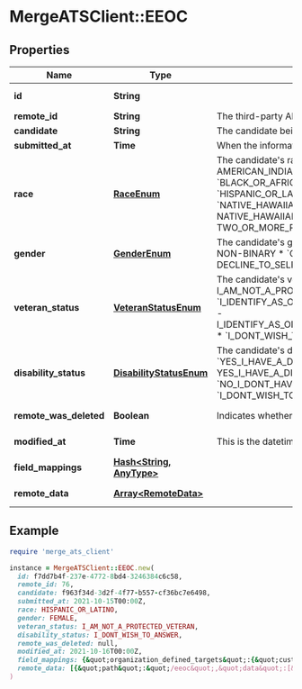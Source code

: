 # MergeATSClient::EEOC

## Properties

| Name | Type | Description | Notes |
| ---- | ---- | ----------- | ----- |
| **id** | **String** |  | [optional][readonly] |
| **remote_id** | **String** | The third-party API ID of the matching object. | [optional] |
| **candidate** | **String** | The candidate being represented. | [optional] |
| **submitted_at** | **Time** | When the information was submitted. | [optional] |
| **race** | [**RaceEnum**](RaceEnum.md) | The candidate&#39;s race.  * &#x60;AMERICAN_INDIAN_OR_ALASKAN_NATIVE&#x60; - AMERICAN_INDIAN_OR_ALASKAN_NATIVE * &#x60;ASIAN&#x60; - ASIAN * &#x60;BLACK_OR_AFRICAN_AMERICAN&#x60; - BLACK_OR_AFRICAN_AMERICAN * &#x60;HISPANIC_OR_LATINO&#x60; - HISPANIC_OR_LATINO * &#x60;WHITE&#x60; - WHITE * &#x60;NATIVE_HAWAIIAN_OR_OTHER_PACIFIC_ISLANDER&#x60; - NATIVE_HAWAIIAN_OR_OTHER_PACIFIC_ISLANDER * &#x60;TWO_OR_MORE_RACES&#x60; - TWO_OR_MORE_RACES * &#x60;DECLINE_TO_SELF_IDENTIFY&#x60; - DECLINE_TO_SELF_IDENTIFY | [optional] |
| **gender** | [**GenderEnum**](GenderEnum.md) | The candidate&#39;s gender.  * &#x60;MALE&#x60; - MALE * &#x60;FEMALE&#x60; - FEMALE * &#x60;NON-BINARY&#x60; - NON-BINARY * &#x60;OTHER&#x60; - OTHER * &#x60;DECLINE_TO_SELF_IDENTIFY&#x60; - DECLINE_TO_SELF_IDENTIFY | [optional] |
| **veteran_status** | [**VeteranStatusEnum**](VeteranStatusEnum.md) | The candidate&#39;s veteran status.  * &#x60;I_AM_NOT_A_PROTECTED_VETERAN&#x60; - I_AM_NOT_A_PROTECTED_VETERAN * &#x60;I_IDENTIFY_AS_ONE_OR_MORE_OF_THE_CLASSIFICATIONS_OF_A_PROTECTED_VETERAN&#x60; - I_IDENTIFY_AS_ONE_OR_MORE_OF_THE_CLASSIFICATIONS_OF_A_PROTECTED_VETERAN * &#x60;I_DONT_WISH_TO_ANSWER&#x60; - I_DONT_WISH_TO_ANSWER | [optional] |
| **disability_status** | [**DisabilityStatusEnum**](DisabilityStatusEnum.md) | The candidate&#39;s disability status.  * &#x60;YES_I_HAVE_A_DISABILITY_OR_PREVIOUSLY_HAD_A_DISABILITY&#x60; - YES_I_HAVE_A_DISABILITY_OR_PREVIOUSLY_HAD_A_DISABILITY * &#x60;NO_I_DONT_HAVE_A_DISABILITY&#x60; - NO_I_DONT_HAVE_A_DISABILITY * &#x60;I_DONT_WISH_TO_ANSWER&#x60; - I_DONT_WISH_TO_ANSWER | [optional] |
| **remote_was_deleted** | **Boolean** | Indicates whether or not this object has been deleted by third party webhooks. | [optional][readonly] |
| **modified_at** | **Time** | This is the datetime that this object was last updated by Merge | [optional][readonly] |
| **field_mappings** | [**Hash&lt;String, AnyType&gt;**](AnyType.md) |  | [optional][readonly] |
| **remote_data** | [**Array&lt;RemoteData&gt;**](RemoteData.md) |  | [optional][readonly] |

## Example

```ruby
require 'merge_ats_client'

instance = MergeATSClient::EEOC.new(
  id: f7dd7b4f-237e-4772-8bd4-3246384c6c58,
  remote_id: 76,
  candidate: f963f34d-3d2f-4f77-b557-cf36bc7e6498,
  submitted_at: 2021-10-15T00:00Z,
  race: HISPANIC_OR_LATINO,
  gender: FEMALE,
  veteran_status: I_AM_NOT_A_PROTECTED_VETERAN,
  disability_status: I_DONT_WISH_TO_ANSWER,
  remote_was_deleted: null,
  modified_at: 2021-10-16T00:00Z,
  field_mappings: {&quot;organization_defined_targets&quot;:{&quot;custom_key&quot;:&quot;custom_value&quot;},&quot;linked_account_defined_targets&quot;:{&quot;custom_key&quot;:&quot;custom_value&quot;}},
  remote_data: [{&quot;path&quot;:&quot;/eeoc&quot;,&quot;data&quot;:[&quot;Varies by platform&quot;]}]
)
```

